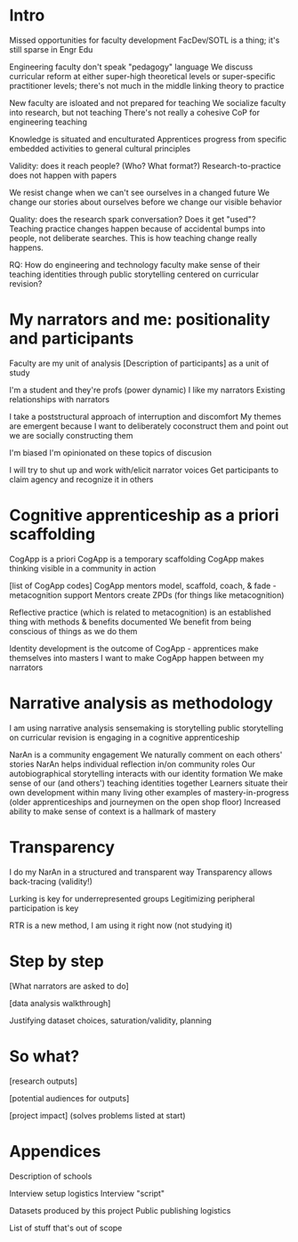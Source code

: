 Intro
======

Missed opportunities for faculty development
FacDev/SOTL is a thing; it's still sparse in Engr Edu

Engineering faculty don't speak "pedagogy" language
We discuss curricular reform at either super-high theoretical levels or super-specific practitioner levels; there's not much in the middle linking theory to practice

New faculty are isloated and not prepared for teaching
We socialize faculty into research, but not teaching
There's not really a cohesive CoP for engineering teaching

Knowledge is situated and enculturated
Apprentices progress from specific embedded activities to general cultural principles

Validity: does it reach people? (Who? What format?)
Research-to-practice does not happen with papers

We resist change when we can't see ourselves in a changed future
We change our stories about ourselves before we change our visible behavior

Quality: does the research spark conversation? Does it get "used"?
Teaching practice changes happen because of accidental bumps into people, not deliberate searches. This is how teaching change really happens.

RQ: How do engineering and technology faculty make sense of their teaching identities through public storytelling centered on curricular revision?

My narrators and me: positionality and participants
====================================================

Faculty are my unit of analysis
[Description of participants] as a unit of study

I'm a student and they're profs (power dynamic)
I like my narrators
Existing relationships with narrators

I take a poststructural approach of interruption and discomfort
My themes are emergent because I want to deliberately coconstruct them and point out we are socially constructing them

I'm biased
I'm opinionated on these topics of discusion

I will try to shut up and work with/elicit narrator voices
Get participants to claim agency and recognize it in others

Cognitive apprenticeship as a priori scaffolding
=================================================

CogApp is a priori
CogApp is a temporary scaffolding
CogApp makes thinking visible in a community in action

[list of CogApp codes]
CogApp mentors model, scaffold, coach, & fade - metacognition support
Mentors create ZPDs (for things like metacognition)

Reflective practice (which is related to metacognition) is an established thing with methods & benefits documented
We benefit from being conscious of things as we do them

Identity development is the outcome of CogApp - apprentices make themselves into masters
I want to make CogApp happen between my narrators

Narrative analysis as methodology
==================================

I am using narrative analysis
sensemaking is storytelling
public storytelling on curricular revision is engaging in a cognitive apprenticeship

NarAn is a community engagement
We naturally comment on each others' stories
NarAn helps individual reflection in/on community roles
Our autobiographical storytelling interacts with our identity formation
We make sense of our (and others') teaching identities together
Learners situate their own development within many living other examples of mastery-in-progress (older apprenticeships and journeymen on the open shop floor)
Increased ability to make sense of context is a hallmark of mastery

Transparency
=============

I do my NarAn in a structured and transparent way
Transparency allows back-tracing (validity!)

Lurking is key for underrepresented groups
Legitimizing peripheral participation is key

RTR is a new method, I am using it right now (not studying it)

Step by step
=============

[What narrators are asked to do]

[data analysis walkthrough]

Justifying dataset choices, saturation/validity, planning

So what?
=========

[research outputs]

[potential audiences for outputs]

[project impact] (solves problems listed at start)

Appendices
===========

Description of schools

Interview setup logistics
Interview "script"

Datasets produced by this project
Public publishing logistics

List of stuff that's out of scope
